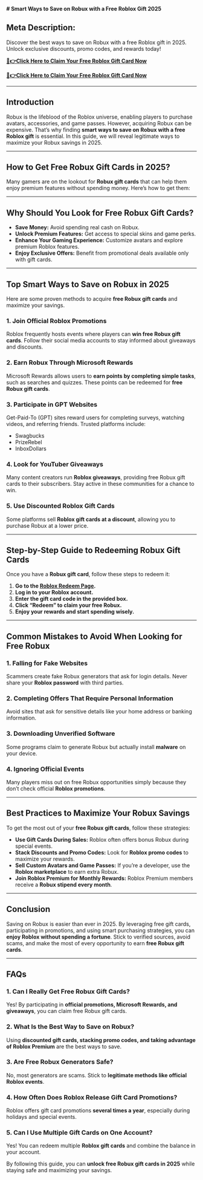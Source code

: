 **# Smart Ways to Save on Robux with a Free Roblox Gift 2025**

## **Meta Description:**
Discover the best ways to save on Robux with a free Roblox gift in 2025. Unlock exclusive discounts, promo codes, and rewards today!

**[🔴👉Click Here to Claim Your Free Roblox Gift Card Now](https://rosofferzone.com/allgiftcard/)**

**[🔴👉Click Here to Claim Your Free Roblox Gift Card Now](https://rosofferzone.com/allgiftcard/)**

---

## **Introduction**
Robux is the lifeblood of the Roblox universe, enabling players to purchase avatars, accessories, and game passes. However, acquiring Robux can be expensive. That’s why finding **smart ways to save on Robux with a free Roblox gift** is essential. In this guide, we will reveal legitimate ways to maximize your Robux savings in 2025.

---

## **How to Get Free Robux Gift Cards in 2025?**
Many gamers are on the lookout for **Robux gift cards** that can help them enjoy premium features without spending money. Here’s how to get them:

---

## **Why Should You Look for Free Robux Gift Cards?**
- **Save Money:** Avoid spending real cash on Robux.
- **Unlock Premium Features:** Get access to special skins and game perks.
- **Enhance Your Gaming Experience:** Customize avatars and explore premium Roblox features.
- **Enjoy Exclusive Offers:** Benefit from promotional deals available only with gift cards.

---

## **Top Smart Ways to Save on Robux in 2025**
Here are some proven methods to acquire **free Robux gift cards** and maximize your savings.

### **1. Join Official Roblox Promotions**
Roblox frequently hosts events where players can **win free Robux gift cards**. Follow their social media accounts to stay informed about giveaways and discounts.

### **2. Earn Robux Through Microsoft Rewards**
Microsoft Rewards allows users to **earn points by completing simple tasks**, such as searches and quizzes. These points can be redeemed for **free Robux gift cards**.

### **3. Participate in GPT Websites**
Get-Paid-To (GPT) sites reward users for completing surveys, watching videos, and referring friends. Trusted platforms include:
- Swagbucks
- PrizeRebel
- InboxDollars

### **4. Look for YouTuber Giveaways**
Many content creators run **Roblox giveaways**, providing free Robux gift cards to their subscribers. Stay active in these communities for a chance to win.

### **5. Use Discounted Roblox Gift Cards**
Some platforms sell **Roblox gift cards at a discount**, allowing you to purchase Robux at a lower price.

---

## **Step-by-Step Guide to Redeeming Robux Gift Cards**
Once you have a **Robux gift card**, follow these steps to redeem it:

1. **Go to the [Roblox Redeem Page](https://www.roblox.com/redeem).**
2. **Log in to your Roblox account.**
3. **Enter the gift card code in the provided box.**
4. **Click “Redeem” to claim your free Robux.**
5. **Enjoy your rewards and start spending wisely.**

---

## **Common Mistakes to Avoid When Looking for Free Robux**
### **1. Falling for Fake Websites**
Scammers create fake Robux generators that ask for login details. Never share your **Roblox password** with third parties.

### **2. Completing Offers That Require Personal Information**
Avoid sites that ask for sensitive details like your home address or banking information.

### **3. Downloading Unverified Software**
Some programs claim to generate Robux but actually install **malware** on your device.

### **4. Ignoring Official Events**
Many players miss out on free Robux opportunities simply because they don’t check official **Roblox promotions**.

---

## **Best Practices to Maximize Your Robux Savings**
To get the most out of your **free Robux gift cards**, follow these strategies:

- **Use Gift Cards During Sales:** Roblox often offers bonus Robux during special events.
- **Stack Discounts and Promo Codes:** Look for **Roblox promo codes** to maximize your rewards.
- **Sell Custom Avatars and Game Passes:** If you’re a developer, use the **Roblox marketplace** to earn extra Robux.
- **Join Roblox Premium for Monthly Rewards:** Roblox Premium members receive a **Robux stipend every month**.

---

## **Conclusion**
Saving on Robux is easier than ever in 2025. By leveraging free gift cards, participating in promotions, and using smart purchasing strategies, you can **enjoy Roblox without spending a fortune**. Stick to verified sources, avoid scams, and make the most of every opportunity to earn **free Robux gift cards**.

---

## **FAQs**

### **1. Can I Really Get Free Robux Gift Cards?**
Yes! By participating in **official promotions, Microsoft Rewards, and giveaways**, you can claim free Robux gift cards.

### **2. What Is the Best Way to Save on Robux?**
Using **discounted gift cards, stacking promo codes, and taking advantage of Roblox Premium** are the best ways to save.

### **3. Are Free Robux Generators Safe?**
No, most generators are scams. Stick to **legitimate methods like official Roblox events**.

### **4. How Often Does Roblox Release Gift Card Promotions?**
Roblox offers gift card promotions **several times a year**, especially during holidays and special events.

### **5. Can I Use Multiple Gift Cards on One Account?**
Yes! You can redeem multiple **Roblox gift cards** and combine the balance in your account.

By following this guide, you can **unlock free Robux gift cards in 2025** while staying safe and maximizing your savings.

